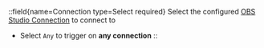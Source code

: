 ::field{name=Connection type=Select required}
Select the configured [OBS Studio Connection](/guide/broadcasters/obs-studio) to connect to

- Select `Any` to trigger on **any connection**
::